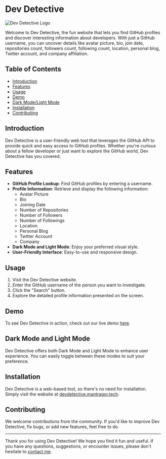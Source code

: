 # Dev Detective

![Dev Detective Logo](https://github.com/mantra-gor/DevDetective/assets/90782108/c9a1da1b-13e9-4b11-b1ab-65d5b77116df)





Welcome to Dev Detective, the fun website that lets you find GitHub profiles and discover interesting information about developers. With just a GitHub username, you can uncover details like avatar picture, bio, join date, repositories count, followers count, following count, location, personal blog, Twitter account, and company affiliation.

## Table of Contents

- [Introduction](#introduction)
- [Features](#features)
- [Usage](#usage)
- [Demo](#demo)
- [Dark Mode/Light Mode](#dark-mode-and-light-mode)
- [Installation](#installation)
- [Contributing](#contributing)

## Introduction

Dev Detective is a user-friendly web tool that leverages the GitHub API to provide quick and easy access to GitHub profiles. Whether you're curious about a fellow developer or just want to explore the GitHub world, Dev Detective has you covered.

## Features

- **GitHub Profile Lookup**: Find GitHub profiles by entering a username.
- **Profile Information**: Retrieve and display the following information:
  - Avatar Picture
  - Bio
  - Joining Date
  - Number of Repositories
  - Number of Followers
  - Number of Followings
  - Location
  - Personal Blog
  - Twitter Account
  - Company
- **Dark Mode and Light Mode**: Enjoy your preferred visual style.
- **User-Friendly Interface**: Easy-to-use and responsive design.

## Usage

1. Visit the Dev Detective website.
2. Enter the GitHub username of the person you want to investigate.
3. Click the "Search" button.
4. Explore the detailed profile information presented on the screen.

## Demo

To see Dev Detective in action, check out our live demo [here](devdetective.mantragor.tech).

## Dark Mode and Light Mode

Dev Detective offers both Dark Mode and Light Mode to enhance user experience. You can easily toggle between these modes to suit your preference.

## Installation

Dev Detective is a web-based tool, so there's no need for installation. Simply visit the website at [devdetective.mantragor.tech](devdetective.mantragor.tech).

## Contributing

We welcome contributions from the community. If you'd like to improve Dev Detective, fix bugs, or add new features, feel free to do.

---

Thank you for using Dev Detective! We hope you find it fun and useful. If you have any questions, suggestions, or encounter issues, please don't hesitate to [contact me](mailto:contactme@mantragor.tech).
